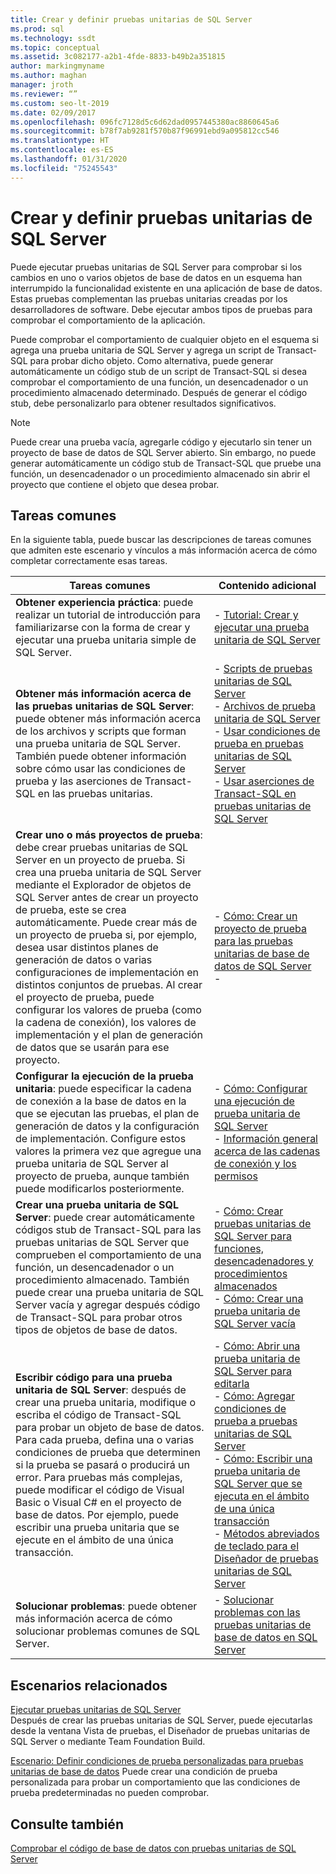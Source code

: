 ```yaml
---
title: Crear y definir pruebas unitarias de SQL Server
ms.prod: sql
ms.technology: ssdt
ms.topic: conceptual
ms.assetid: 3c082177-a2b1-4fde-8833-b49b2a351815
author: markingmyname
ms.author: maghan
manager: jroth
ms.reviewer: “”
ms.custom: seo-lt-2019
ms.date: 02/09/2017
ms.openlocfilehash: 096fc7128d5c6d62dad0957445380ac8860645a6
ms.sourcegitcommit: b78f7ab9281f570b87f96991ebd9a095812cc546
ms.translationtype: HT
ms.contentlocale: es-ES
ms.lasthandoff: 01/31/2020
ms.locfileid: "75245543"
---
```

# <a name="creating-and-defining-sql-server-unit-tests"></a>Crear y definir pruebas unitarias de SQL Server

Puede ejecutar pruebas unitarias de SQL Server para comprobar si los cambios en uno o varios objetos de base de datos en un esquema han interrumpido la funcionalidad existente en una aplicación de base de datos. Estas pruebas complementan las pruebas unitarias creadas por los desarrolladores de software. Debe ejecutar ambos tipos de pruebas para comprobar el comportamiento de la aplicación.  
  
Puede comprobar el comportamiento de cualquier objeto en el esquema si agrega una prueba unitaria de SQL Server y agrega un script de Transact\-SQL para probar dicho objeto. Como alternativa, puede generar automáticamente un código stub de un script de Transact\-SQL si desea comprobar el comportamiento de una función, un desencadenador o un procedimiento almacenado determinado. Después de generar el código stub, debe personalizarlo para obtener resultados significativos.  
  
> [!NOTE]  
> Puede crear una prueba vacía, agregarle código y ejecutarlo sin tener un proyecto de base de datos de SQL Server abierto. Sin embargo, no puede generar automáticamente un código stub de Transact\-SQL que pruebe una función, un desencadenador o un procedimiento almacenado sin abrir el proyecto que contiene el objeto que desea probar.  
  
## <a name="common-tasks"></a>Tareas comunes  
En la siguiente tabla, puede buscar las descripciones de tareas comunes que admiten este escenario y vínculos a más información acerca de cómo completar correctamente esas tareas.  
  
|Tareas comunes|Contenido adicional|  
|----------------|----------------------|  
|**Obtener experiencia práctica**: puede realizar un tutorial de introducción para familiarizarse con la forma de crear y ejecutar una prueba unitaria simple de SQL Server.|-   [Tutorial: Crear y ejecutar una prueba unitaria de SQL Server](../ssdt/walkthrough-creating-and-running-a-sql-server-unit-test.md)|  
|**Obtener más información acerca de las pruebas unitarias de SQL Server**: puede obtener más información acerca de los archivos y scripts que forman una prueba unitaria de SQL Server. También puede obtener información sobre cómo usar las condiciones de prueba y las aserciones de Transact\-SQL en las pruebas unitarias.|-   [Scripts de pruebas unitarias de SQL Server](../ssdt/scripts-in-sql-server-unit-tests.md)<br />-   [Archivos de prueba unitaria de SQL Server](../ssdt/sql-server-unit-test-files.md)<br />-   [Usar condiciones de prueba en pruebas unitarias de SQL Server](../ssdt/using-test-conditions-in-sql-server-unit-tests.md)<br />-   [Usar aserciones de Transact-SQL en pruebas unitarias de SQL Server](../ssdt/using-transact-sql-assertions-in-sql-server-unit-tests.md)|  
|**Crear uno o más proyectos de prueba**: debe crear pruebas unitarias de SQL Server en un proyecto de prueba. Si crea una prueba unitaria de SQL Server mediante el Explorador de objetos de SQL Server antes de crear un proyecto de prueba, este se crea automáticamente. Puede crear más de un proyecto de prueba si, por ejemplo, desea usar distintos planes de generación de datos o varias configuraciones de implementación en distintos conjuntos de pruebas. Al crear el proyecto de prueba, puede configurar los valores de prueba (como la cadena de conexión), los valores de implementación y el plan de generación de datos que se usarán para ese proyecto.|-   [Cómo: Crear un proyecto de prueba para las pruebas unitarias de base de datos de SQL Server](../ssdt/how-to-create-a-test-project-for-sql-server-database-unit-testing.md)<br />-|  
|**Configurar la ejecución de la prueba unitaria**: puede especificar la cadena de conexión a la base de datos en la que se ejecutan las pruebas, el plan de generación de datos y la configuración de implementación. Configure estos valores la primera vez que agregue una prueba unitaria de SQL Server al proyecto de prueba, aunque también puede modificarlos posteriormente.|-   [Cómo: Configurar una ejecución de prueba unitaria de SQL Server](../ssdt/how-to-configure-sql-server-unit-test-execution.md)<br />-   [Información general acerca de las cadenas de conexión y los permisos](../ssdt/overview-of-connection-strings-and-permissions.md)|  
|**Crear una prueba unitaria de SQL Server**: puede crear automáticamente códigos stub de Transact\-SQL para las pruebas unitarias de SQL Server que comprueben el comportamiento de una función, un desencadenador o un procedimiento almacenado. También puede crear una prueba unitaria de SQL Server vacía y agregar después código de Transact\-SQL para probar otros tipos de objetos de base de datos.|-   [Cómo: Crear pruebas unitarias de SQL Server para funciones, desencadenadores y procedimientos almacenados](../ssdt/how-to-create-unit-tests-for-functions-triggers-stored-procedures.md)<br />-   [Cómo: Crear una prueba unitaria de SQL Server vacía](../ssdt/how-to-create-an-empty-sql-server-unit-test.md)|  
|**Escribir código para una prueba unitaria de SQL Server**: después de crear una prueba unitaria, modifique o escriba el código de Transact\-SQL para probar un objeto de base de datos. Para cada prueba, defina una o varias condiciones de prueba que determinen si la prueba se pasará o producirá un error. Para pruebas más complejas, puede modificar el código de Visual Basic o Visual C\# en el proyecto de base de datos. Por ejemplo, puede escribir una prueba unitaria que se ejecute en el ámbito de una única transacción.|-   [Cómo: Abrir una prueba unitaria de SQL Server para editarla](../ssdt/how-to-open-a-sql-server-unit-test-to-edit.md)<br />-   [Cómo: Agregar condiciones de prueba a pruebas unitarias de SQL Server](../ssdt/how-to-add-test-conditions-to-sql-server-unit-tests.md)<br />-   [Cómo: Escribir una prueba unitaria de SQL Server que se ejecuta en el ámbito de una única transacción](../ssdt/how-to-write-sql-server-unit-test-that-runs-in-single-transaction-scope.md)<br />-   [Métodos abreviados de teclado para el Diseñador de pruebas unitarias de SQL Server](../ssdt/keyboard-shortcuts-for-sql-server-unit-test-designer.md)|  
|**Solucionar problemas**: puede obtener más información acerca de cómo solucionar problemas comunes de SQL Server.|-   [Solucionar problemas con las pruebas unitarias de base de datos en SQL Server](../ssdt/troubleshooting-sql-server-database-unit-testing-issues.md)|  
  
## <a name="related-scenarios"></a>Escenarios relacionados  
[Ejecutar pruebas unitarias de SQL Server](../ssdt/running-sql-server-unit-tests.md)  
Después de crear las pruebas unitarias de SQL Server, puede ejecutarlas desde la ventana Vista de pruebas, el Diseñador de pruebas unitarias de SQL Server o mediante Team Foundation Build.  
  
[Escenario: Definir condiciones de prueba personalizadas para pruebas unitarias de base de datos](https://msdn.microsoft.com/library/dd193282(VS.100).aspx)  
Puede crear una condición de prueba personalizada para probar un comportamiento que las condiciones de prueba predeterminadas no pueden comprobar.  
  
## <a name="see-also"></a>Consulte también  
[Comprobar el código de base de datos con pruebas unitarias de SQL Server](../ssdt/verifying-database-code-by-using-sql-server-unit-tests.md)  
  
